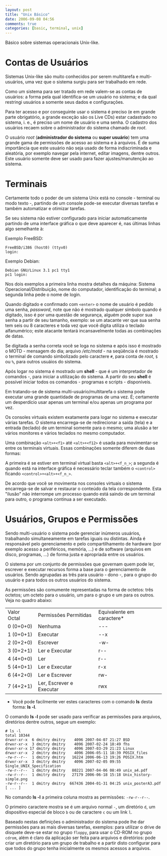 ```yaml
---
layout: post
title: "Unix Básico"
date: 2006-09-08 04:56
comments: true
categories: [basic, terminal, unix]
---
```


Básico sobre sistemas operacionais Unix-like.

# Contas de Usuários

Sistemas Unix-like são muito conhecidos por serem multitarefa e multi-usuários, uma vez que o sistema surgiu para ser trabalhado em rede.

Como um sistema para ser tratado em rede valem-se as contas de usuários: a forma pela qual identifica-se um usuário no sistema; e da qual restringi usuários a somente seus dados e configurações.

Para ter acesso e por conseguinte usar o sistema é preciso (e em grande parte obrigatório, a grande exceção são os Live CDs) estar cadastrado no sistema, i. e., é preciso um nome de usuário e uma senha. O cadastro dos usuários recaem sobre o administrador do sistema chamado de _root_.

O usuário _root_ (**administrador do sistema** ou **super usuário**) tem uma grande gama de permissões de acesso ao sistema e à arquivos. É de suma importância que este usuário não seja usado de forma indiscriminada e  aleatória, por exemplo navegar pela internet, editar imagens, dentre outros. Este usuário somente deve ser usado para fazer ajustes/manutenção ao sistema.

# Terminais

Certamente todo o poder de um sistema Unix está no console - terminal ou modo texto -, partindo de um console pode-se executar diversas tarefas e também automatizar e otimizar tarefas.

Se seu sistema não estiver configurado para iniciar automaticamente partindo de uma interface gráfica o que deve aparecer é, nas últimas linhas algo semelhante à:

Exemplo FreeBSD:

    FreeBSD/i386 (host0) (ttyv0)
    login:

Exemplo Debian:

    Debian GNU/Linux 3.1 pc1 tty1
    pc1 login:

Nos dois exemplos a primeira linha mostra detalhes da máquina: Sistema Operacional/Distribuição, nome do computador, identificação do terminal; a segunda linha pede o nome de login.

Quando digitado e confirmado com ``<enter>`` o nome de usuário é pedido uma senha, _password_, note que não é mostrado qualquer símbolo quando é digitado, isso é por uma questão de segurança, alguém pode supor sua senha a partir de seu tamanho, exemplo: se um atacante ver que sua senha tem seis ou 8 caracteres e toda vez que você digita utiliza o teclado alfanumérico; este atacante tentará incansavelmente todas as combinações de datas.

Se digitada a senha correta você se loga no sistema e após isso é mostrado o <span class="code">MOTD</span> - mensagem do dia; arquivo _/etc/motd_ - na seqüência é mostrado o terminal de comando simbolizado pelo caractere ``#``, para conta de _root_, ``$`` ou ``%``, para outros usuáios do sistema.

Após logar no sistema é mostrado um **shell** - que é um interpretador de comandos -, para iniciar a utilização do sistema. A partir do seu **shell** é possível iniciar todos os comandos - programas e scripts - disponíveis.

Em tratando-se de sistema multi-usuário/multitarefa o sistema pode executar uma grande quantidade de programas de uma vez. É; certamente um desperdício usar apenas um terminal e/ou apenas um programa por vez.

Os consoles virtuais existem exatamente para logar no sistema e executar várias tarefas. O sistema encarrega-se de redirecionar a saída (tela) e a entrada (teclado) de um terminal somente para o mesmo; uma alusão a ter vários monitores e vários teclados no mesmo computador.

Uma combinação ``<alt>+<f1>`` até ``<alt>+<f12>`` é usada para movimentar-se entre os terminais virtuais. Essas combinações somente diferem de duas formas:

A primeira é se estiver em terminal virtual basta ``<alt>+<f_n_>``; a segunda é quando está na interface gráfica é necessário teclar também o ``<control>`` ficando ``<control>+<alt>+<f_n_>``.

De acordo que você se movimenta nos consoles virtuais o sistema encarrega-se de salvar e restaurar o conteúdo da tela correspondente. Esta "ilusão" não interrompe um processo quando está saindo de um terminal para outro, o programa continua a ser executado.

# Usuários, Grupos e Permissões

Sendo multi-usuário o sistema pode gerenciar inúmeros usuários, trabalhando simultaneamente em tarefas iguais ou distintas. Ainda é responsável pelo gerenciamento e pelo compartilhamento de hardware (por exemplo acesso a periféricos, memória, ...) e de software (arquivos em disco, programas, ...) de forma justa e apropriada entre os usuários.

O sistema por um conjunto de permissões que governam quem pode ler, escrever e executar recursos forma a base para o gerenciamento de usuários. Sendo agrupadas as três para usuário - dono -, para o grupo do usuário e para todos os outros usuários do sistema.

As permissões são comumente representadas na forma de octetos: três octetos; um octeto para o usuário, um para o grupo e um para os outros. Veja no quadro abaixo:

<table>
<tbody>
<tr>
<td>Valor Octal</td>
<td>Permissões Permitidas</td>
<td>Equivalente em caractere*</td>
</tr>
<tr>
<td>0 (0+0+0)</td>
<td>Nenhuma</td>
<td>---</td>
</tr>
<tr>
<td>1 (0+0+1)</td>
<td>Executar</td>
<td>--x</td>
</tr>
<tr>
<td>2 (0+2+0)</td>
<td>Escrever</td>
<td>-w-</td>
</tr>
<tr>
<td>3 (0+2+1)</td>
<td>Ler e Executar</td>
<td>r--</td>
</tr>
<tr>
<td>4 (4+0+0)</td>
<td>Ler</td>
<td>r--</td>
</tr>
<tr>
<td>5 (4+0+1)</td>
<td>Ler e Executar</td>
<td>r-x</td>
</tr>
<tr>
<td>6 (4+2+0)</td>
<td>Ler e Escrever</td>
<td>rw-</td>
</tr>
<tr>
<td>7 (4+2+1)</td>
<td>Ler, Escrever e Executar</td>
<td>rwx</td>
</tr>
</tbody></table>

* Você pode facilmente ver estes caracteres com o comando **ls** desta forma: **ls -l**.

O comando **ls -l** pode ser usado para verificar as permissões para arquivos, diretórios dentre outros, segue um exemplo:

    # ls -l
    total 10344
    drwxr-xr-x  6 dmitry dmitry    4096 2007-04-07 21:27 BSD
    drwxr-xr-x  3 dmitry dmitry    4096 2007-02-24 18:49 fhs
    drwxr-xr-x 17 dmitry dmitry    4096 2007-03-29 21:23 Linux
    drwxr-xr-x  2 dmitry dmitry    4096 2006-05-11 18:39 POSIX_files
    -rw-r--r--  1 dmitry dmitry   16224 2006-06-13 19:26 POSIX.htm
    drwxr-xr-x  3 dmitry dmitry    4096 2007-02-05 09:55 Single_UNIX_Specification
    -rw-r--r--  1 dmitry dmitry   80221 2007-04-06 08:49 unix_a4.pdf
    -rw-r--r--  1 dmitry dmitry   27179 2006-06-18 15:18 Unix_history-simple.png
    -rw-r--r--  1 dmitry dmitry  667436 2004-01-31 04:25 unix_posterA3.pdf
    [ ... ]

No comando **ls -l** a primeira coluna mostra as permissões: ``-rw-r--r--``.

O primeiro caractere mostra se é um arquivo normal ``-``, um diretório ``d``, um dispositivo especial de bloco ``b`` ou de caractere ``c`` ou um link ``l``.

Baseado nestas definições o administrador do sistema pode lhe dar permissões para as mais diversas tarefas, exemplos: para utilizar o drive de disquete deve-se estar no grupo ``floppy``, para usar o CD-ROM no grupo ``cdrom``, além é claro da aplicação ser feita para arquivos e diretórios: pode criar um diretório para um grupo de trabalho e a partir disto configurar para que todos do grupo tenha inicialmente os mesmos acessos a arquivos.
